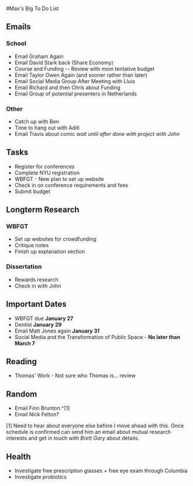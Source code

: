 #Max's Big To Do List

## Emails

### School

* Email Graham Again
* Email David Stark back (Share Economy)
* Course and Funding -- Review with mom tentative budget
* Email Taylor Owen Again (and sooner rather than later)
* Email Social Media Group After Meeting with Lluis
* Email Richard and then Chris about Funding
* Email Group of potential presenters in Netherlands

### Other

* Catch up with Ben
* Time to hang out with Aditi
* Email Travis about comic *wait until after done with project with John*

## Tasks

* Register for conferences
* Complete NYU registration
* WBFGT - New plan to set up website
* Check in on conference requirements and fees
* Submit budget

## Longterm Research

### WBFGT

* Set up websites for crowdfunding
* Critique notes
* Finish up explanation section

### Dissertation

* Rewards research
* Check in with John

## Important Dates

* WBFGT due **January 27**
* Dentist **January 29**
* Email Matt Jones again **January 31**
* Social Media and the Transformation of Public Space - **No later than March 7**

## Reading

* Thomas' Work - Not sure who Thomas is... review

## Random

* Email Finn Brunton.^[1]
* Email Nick Felton?

[1] Need to hear about everyone else before I move ahead with this. Once schedule is confirmed can send him an email about mutual research interests and get in touch with *Brett Gary* about details.

## Health

* Investigate free prescription glasses + free eye exam through Columbia
* Investigate probiotics
